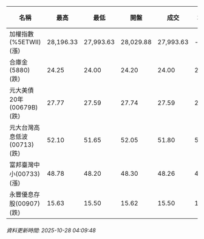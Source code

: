 | 名稱 | 最高 | 最低 | 開盤 | 成交 | 均價 | 成交金額(億) | 昨收 | 漲跌幅 | 漲跌 | 總量 | 昨量 | 振幅 |
| -------- | -------- | -------- | -------- |-------- | -------- | -------- |-------- |-------- |-------- | -------- | -------- |-------- |
|加權指數(%5ETWII) (漲)|28,196.33|27,993.63|28,029.88|27,993.63|-|5,489.85|27,532.26|1.68%|461.37|9,262,875|0|0.74%|
|合庫金(5880) (跌)|24.25|24.00|24.20|24.00|24.05|2.60|24.20|0.83%|0.20|10,828|5,445|1.03%|
|元大美債20年(00679B) (跌)|27.77|27.59|27.74|27.59|27.66|18.35|27.98|1.39%|0.39|66,329|32,914|0.64%|
|元大台灣高息低波(00713) (跌)|52.10|51.65|52.05|51.80|51.75|5.17|51.90|0.19%|0.10|9,989|5,874|0.87%|
|富邦臺灣中小(00733) (漲)|48.78|48.20|48.30|48.26|48.37|0.552|47.51|1.58%|0.75|1,140|827|1.22%|
|永豐優息存股(00907) (跌)|15.63|15.50|15.62|15.50|15.53|0.124|15.57|0.45%|0.07|799|1,194|0.83%|
###### 資料更新時間: 2025-10-28 04:09:48